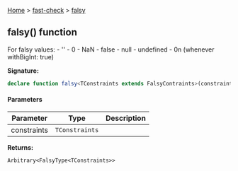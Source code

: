 [Home](/) &gt; [fast-check](../fast-check.md) &gt; [falsy](falsy_1.md)

## falsy() function

For falsy values: - '' - 0 - NaN - false - null - undefined - 0n (whenever withBigInt: true)

<b>Signature:</b>

```typescript
declare function falsy<TConstraints extends FalsyContraints>(constraints?: TConstraints): Arbitrary<FalsyType<TConstraints>>;
```

#### Parameters

|  Parameter | Type | Description |
|  --- | --- | --- |
|  constraints | <code>TConstraints</code> |  |

<b>Returns:</b>

`Arbitrary<FalsyType<TConstraints>>`

